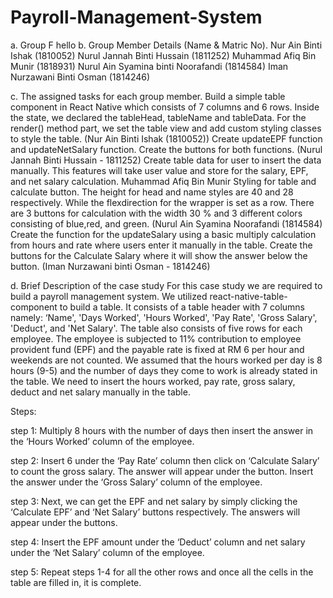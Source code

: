 # Payroll-Management-System

a. Group F hello
b. Group Member Details (Name & Matric No).
Nur Ain Binti Ishak (1810052)
Nurul Jannah Binti Hussain (1811252)
Muhammad Afiq Bin Munir (1818931)
Nurul Ain Syamina binti Noorafandi (1814584)
Iman Nurzawani Binti Osman (1814246)

c. The assigned tasks for each group member.
Build a simple table component in React Native which consists of 7 columns and 6 rows. Inside the state, we declared the tableHead, tableName and tableData. For the render() method part, we set the table view and add custom styling classes to style the table. (Nur Ain Binti Ishak (1810052))
Create updateEPF function and updateNetSalary function. Create the buttons for both functions. (Nurul Jannah Binti Hussain - 1811252)
Create table data for user to insert the data manually. This features will take user value and store for the salary, EPF, and net salary calculation. Muhammad Afiq Bin Munir
Styling for table and calculate button. The height  for head and  name styles are 40 and 28 respectively. While the flexdirection for the wrapper is set as a row. There are 3 buttons for calculation with the width 30 % and 3 different colors consisting of  blue,red, and green. (Nurul Ain Syamina Noorafandi (1814584)
Create the function for the updateSalary using a basic multiply calculation from hours and rate where users enter it manually in the table.  Create the buttons for the Calculate Salary where it will show the answer below the button. (Iman Nurzawani binti Osman - 1814246)

d. Brief Description of the case study
	For this case study we are required to build a payroll management system. We utilized react-native-table-component to build a table. It consists of a table header with 7 columns namely: ‘Name', 'Days Worked', 'Hours Worked', 'Pay Rate', 'Gross Salary', 'Deduct', and 'Net Salary'. The table also consists of five rows  for each employee. The employee is subjected to 11% contribution to employee provident fund (EPF) and the payable rate is fixed at RM 6 per hour and weekends are not counted. 
We assumed that the hours worked per day is 8 hours (9-5) and the number of days they come to work is already stated in the table. We need to insert the hours worked, pay rate, gross salary, deduct and net salary manually in the table. 

Steps:

step 1: Multiply 8 hours with the number of days then insert the answer in the ‘Hours Worked’ column of the employee. 

step 2: Insert 6 under the ‘Pay Rate’ column then click on ‘Calculate Salary’ to count the gross salary. The answer will appear under the button. Insert the answer under the ‘Gross Salary’ column of the employee.

step 3: Next, we can get the EPF and net salary by simply clicking the ‘Calculate EPF’ and ‘Net Salary’ buttons respectively. The answers will appear under the buttons.

step 4: Insert the EPF amount under the ‘Deduct’ column and net salary under the ‘Net Salary’ column of the employee.

step 5: Repeat steps 1-4 for all the other rows and once all the cells in the table are filled in, it is complete.

